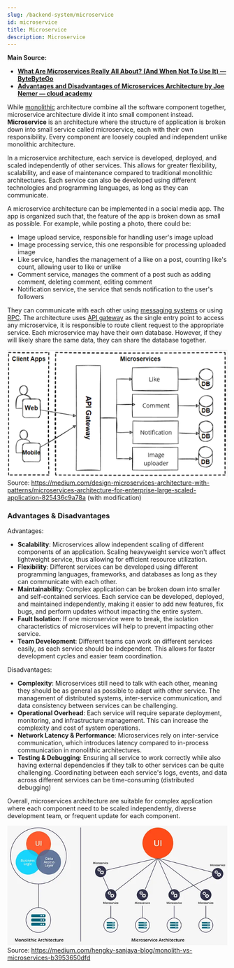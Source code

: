 ```yaml
---
slug: /backend-system/microservice
id: microservice
title: Microservice
description: Microservice
---
```


**Main Source:**

- **[What Are Microservices Really All About? (And When Not To Use It) — ByteByteGo](https://youtu.be/lTAcCNbJ7KE?si=9iNSTooup4bKqm5g)**
- **[Advantages and Disadvantages of Microservices Architecture by Joe Nemer — cloud academy](https://cloudacademy.com/blog/microservices-architecture-challenge-advantage-drawback/)**

While [monolithic](/backend-system/monolithic) architecture combine all the software component together, microservice architecture divide it into small component instead. **Microservice** is an architecture where the structure of application is broken down into small service called microservice, each with their own responsibility. Every component are loosely coupled and independent unlike monolithic architecture.

In a microservice architecture, each service is developed, deployed, and scaled independently of other services. This allows for greater flexibility, scalability, and ease of maintenance compared to traditional monolithic architectures. Each service can also be developed using different technologies and programming languages, as long as they can communicate.

A microservice architecture can be implemented in a social media app. The app is organized such that, the feature of the app is broken down as small as possible. For example, while posting a photo, there could be:

- Image upload service, responsible for handling user's image upload
- Image processing service, this one responsible for processing uploaded image
- Like service, handles the management of a like on a post, counting like's count, allowing user to like or unlike
- Comment service, manages the comment of a post such as adding comment, deleting comment, editing comment
- Notification service, the service that sends notification to the user's followers

They can communicate with each other using [messaging systems](/backend-system/message-broker) or using [RPC](/backend-system/rpc). The architecture uses [API gateway](/backend-system/apis-server-logic#api-gateway) as the single entry point to access any microservice, it is responsible to route client request to the appropriate service. Each microservice may have their own database. However, if they will likely share the same data, they can share the database together.

![Example of microservice architecture](./microservice-example.png)  
Source: https://medium.com/design-microservices-architecture-with-patterns/microservices-architecture-for-enterprise-large-scaled-application-825436c9a78a (with modification)

### Advantages & Disadvantages

Advantages:

- **Scalability**: Microservices allow independent scaling of different components of an application. Scaling heavyweight service won't affect lightweight service, thus allowing for efficient resource utilization.
- **Flexibility**: Different services can be developed using different programming languages, frameworks, and databases as long as they can communicate with each other.
- **Maintainability**: Complex application can be broken down into smaller and self-contained services. Each service can be developed, deployed, and maintained independently, making it easier to add new features, fix bugs, and perform updates without impacting the entire system.
- **Fault Isolation**: If one microservice were to break, the isolation characteristics of microservices will help to prevent impacting other service.
- **Team Development**: Different teams can work on different services easily, as each service should be independent. This allows for faster development cycles and easier team coordination.

Disadvantages:

- **Complexity**: Microservices still need to talk with each other, meaning they should be as general as possible to adapt with other service. The management of distributed systems, inter-service communication, and data consistency between services can be challenging.
- **Operational Overhead**: Each service will require separate deployment, monitoring, and infrastructure management. This can increase the complexity and cost of system operations.
- **Network Latency & Performance**: Microservices rely on inter-service communication, which introduces latency compared to in-process communication in monolithic architectures.
- **Testing & Debugging**: Ensuring all service to work correctly while also having external dependencies if they talk to other services can be quite challenging. Coordinating between each service's logs, events, and data across different services can be time-consuming (distributed debugging)

Overall, microservices architecture are suitable for complex application where each component need to be scaled independently, diverse development team, or frequent update for each component.

![Microservice vs monolithic architecture](./microservice-vs-monolithic.png)  
Source: https://medium.com/hengky-sanjaya-blog/monolith-vs-microservices-b3953650dfd
